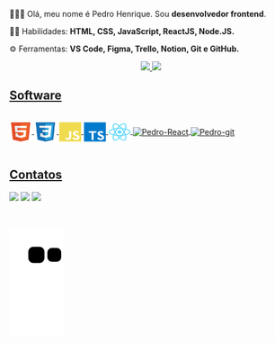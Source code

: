 <p align="left"> 
 👨‍🚀🤟 Olá, meu nome é Pedro Henrique. Sou <strong>desenvolvedor frontend</strong>.
</p>

<p align="left">
 👨‍💻 Habilidades: <strong>HTML, CSS, JavaScript, ReactJS, Node.JS.</strong>
</p>

<p align="left">
⚙️ Ferramentas: <strong>VS Code, Figma, Trello, Notion, Git e GitHub.</strong>
</p>

<div align="center">
  <a href="https://github.com/lpedrobr">
  <img height="180em" src="https://github-readme-stats.vercel.app/api?username=lpedrobr&show_icons=true&theme=tokyonight&include_all_commits=true&count_private=true"/>
  <img height="180em" src="https://github-readme-stats.vercel.app/api/top-langs/?username=lpedrobr&layout=compact&langs_count=7&theme=tokyonight"/>
</div>
  
## Software
<div style="display: inline_block"><br>
  <img align="center" alt="Pedro-HTML" height="35" width="40" src="https://raw.githubusercontent.com/devicons/devicon/master/icons/html5/html5-original.svg">
  <img align="center" alt="Pedro-CSS" height="35" width="40" src="https://raw.githubusercontent.com/devicons/devicon/master/icons/css3/css3-original.svg">
  <img align="center" alt="Pedro-Js" height="35" width="40" src="https://raw.githubusercontent.com/devicons/devicon/master/icons/javascript/javascript-plain.svg">
  <img align="center" alt="Pedro-Ts" height="35" width="40" src="https://raw.githubusercontent.com/devicons/devicon/master/icons/typescript/typescript-plain.svg">
  <img align="center" alt="Pedro-React" height="35" width="40" src="https://raw.githubusercontent.com/devicons/devicon/master/icons/react/react-original.svg">
  <img align="center" alt="Pedro-React" height="35" width="40" src="https://cdn.jsdelivr.net/gh/devicons/devicon/icons/github/github-original.svg"" />
  <img align="center" alt="Pedro-git" height="35" width="40" src="https://cdn.jsdelivr.net/gh/devicons/devicon/icons/git/git-original.svg" alt="git" width="40" height="40"/>
  </div>
</br>

## Contatos
<p align="left">
  <a href="mailto: pedrohenriqueda.soliveira@gmail.com">
  <img src="https://img.shields.io/badge/-Gmail-FF0000?style=flat-square&labelColor=FF0000&logo=gmail&logoColor=white&link=LINK-DO-SEU-EMAIL" /></a>

  <a href="https://www.linkedin.com/in/lpedrogg/" alt="Linkedin">
  <img src="https://img.shields.io/badge/-Linkedin-0e76a8?style=flat-square&logo=Linkedin&logoColor=white&link=https://www.linkedin.com/in/lpedrogg/" /></a>

  <a href="https://www.instagram.com/lpedrogg/" alt="Instagram">
  <img src="https://img.shields.io/badge/-Instagram-DF0174?style=flat-square&labelColor=DF0174&logo=instagram&logoColor=white&link=LINK-DO-SEU-INSTAGRAM"/></a>
</p>  
<br/>

 ![Snake animation](https://github.com/rafaballerini/rafaballerini/blob/output/github-contribution-grid-snake.svg)
 
